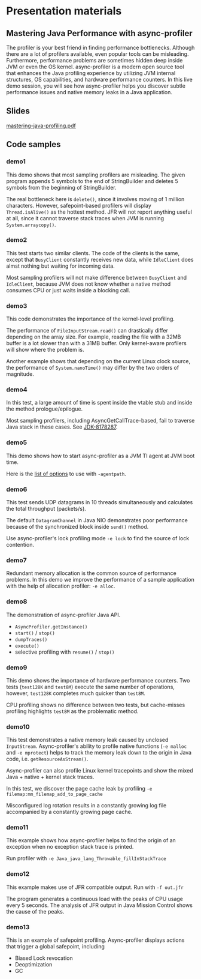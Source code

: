 # Presentation materials

## Mastering Java Performance with async-profiler

The profiler is your best friend in finding performance bottlenecks.
Although there are a lot of profilers available, even popular tools can be misleading.
Furthermore, performance problems are sometimes hidden deep inside JVM or even the OS kernel.
async-profiler is a modern open source tool that enhances the Java profiling experience
by utilizing JVM internal structures, OS capabilities, and hardware performance counters.
In this live demo session, you will see how async-profiler helps you discover
subtle performance issues and native memory leaks in a Java application.

## Slides

[mastering-java-profiling.pdf](presentation/mastering-java-profiling.pdf)

## Code samples

### demo1

This demo shows that most sampling profilers are misleading.
The given program appends 5 symbols to the end of StringBuilder
and deletes 5 symbols from the beginning of StringBuilder.

The real bottleneck here is `delete()`, since it involves moving
of 1 million characters. However, safepoint-based profilers
will display `Thread.isAlive()` as the hottest method.
JFR will not report anything useful at all, since it cannot
traverse stack traces when JVM is running `System.arraycopy()`.

### demo2

This test starts two similar clients. The code of the clients
is the same, except that `BusyClient` constantly receives new data,
while `IdleClient` does almst nothing but waiting for incoming data.

Most sampling profilers will not make difference between
`BusyClient` and `IdleClient`, because JVM does not know whether
a native method consumes CPU or just waits inside a blocking call.

### demo3

This code demonstrates the importance of the kernel-level profiling.

The performance of `FileInputStream.read()` can drastically differ
depending on the array size. For example, reading the file with a
32MB buffer is a lot slower than with a 31MB buffer.
Only kernel-aware profilers will show where the problem is.

Another example shows that depending on the current Linux clock source,
the performance of `System.nanoTime()` may differ by the two orders
of magnitude.

### demo4

In this test, a large amount of time is spent inside the vtable stub
and inside the method prologue/epilogue.

Most sampling profilers, including AsyncGetCallTrace-based,
fail to traverse Java stack in these cases.
See [JDK-8178287](https://bugs.openjdk.java.net/browse/JDK-8178287).

### demo5

This demo shows how to start async-profiler as a JVM TI agent at JVM boot time.

Here is the [list of options](https://github.com/jvm-profiling-tools/async-profiler/blob/master/src/arguments.cpp) to use with `-agentpath`.

### demo6

This test sends UDP datagrams in 10 threads simultaneously
and calculates the total throughput (packets/s).

The default `DatagramChannel` in Java NIO demonstrates poor performance
because of the synchronized block inside `send()` method.

Use async-profiler's lock profiling mode `-e lock`
to find the source of lock contention.

### demo7

Redundant memory allocation is the common source of performance problems.
In this demo we improve the performance of a sample application
with the help of allocation profiler: `-e alloc`.

### demo8

The demonstration of async-profiler Java API.

 - `AsyncProfiler.getInstance()`
 - `start()` / `stop()`
 - `dumpTraces()`
 - `execute()`
 - selective profiling with `resume()` / `stop()`

### demo9

This demo shows the importance of hardware performance counters.
Two tests (`test128K` and `test8M`) execute the same number of
operations, however, `test128K` completes much quicker than `test8M`.

CPU profiling shows no difference between two tests,
but cache-misses profiling highlights `test8M`
as the problematic method.

### demo10

This test demonstrates a native memory leak caused by
unclosed `InputStream`.
Async-profiler's ability to profile native functions
(`-e malloc` and `-e mprotect`)
helps to track the memory leak down to the origin
in Java code, i.e. `getResourceAsStream()`.

Async-profiler can also profile Linux kernel tracepoints
and show the mixed Java + native + kernel stack traces.

In this test, we discover the page cache leak
by profiling `-e filemap:mm_filemap_add_to_page_cache`

Misconfigured log rotation results in a constantly growing
log file accompanied by a constantly growing page cache.

### demo11

This example shows how async-profiler helps to find the origin
of an exception when no exception stack trace is printed.

Run profiler with `-e Java_java_lang_Throwable_fillInStackTrace`

### demo12

This example makes use of JFR compatible output.
Run with `-f out.jfr`

The program generates a continuous load with
the peaks of CPU usage every 5 seconds.
The analysis of JFR output in Java Mission Control
shows the cause of the peaks.

### demo13

This is an example of safepoint profiling.
Async-profiler displays actions that trigger a global safepoint,
including

 - Biased Lock revocation
 - Deoptimization
 - GC

